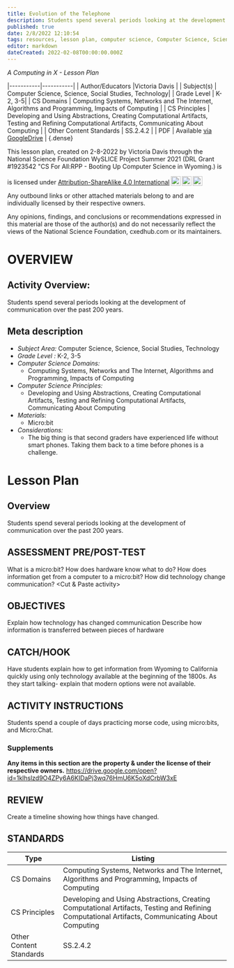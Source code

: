```yaml
---
title: Evolution of the Telephone
description: Students spend several periods looking at the development of communication over the past 200 years.
published: true
date: 2/8/2022 12:10:54
tags: resources, lesson plan, computer science, Computer Science, Science, Social Studies, Technology 
editor: markdown
dateCreated: 2022-02-08T00:00:00.000Z
---
```

*A Computing in X - Lesson Plan*

|-----------|-----------|
| Author/Educators |Victoria Davis |
| Subject(s) | Computer Science, Science, Social Studies, Technology|
| Grade Level | K-2, 3-5|
| CS Domains | Computing Systems, Networks and The Internet, Algorithms and Programming, Impacts of Computing |
| CS Principles | Developing and Using Abstractions, Creating Computational Artifacts, Testing and Refining Computational Artifacts, Communicating About Computing |
| Other Content Standards | SS.2.4.2 | 
| PDF | Available [via GoogleDrive](https://drive.google.com/open?id=1nAB8h9kMuAzteSAnS04i9rDbcgE7OSx_) |
{.dense}






This lesson plan, created on 2-8-2022 by Victoria Davis through the National Science Foundation WySLICE Project Summer 2021 (DRL Grant #1923542 "CS For All:RPP - Booting Up Computer Science in Wyoming.) is  <p xmlns:cc="http://creativecommons.org/ns#" >  is licensed under <a href="http://creativecommons.org/licenses/by-sa/4.0/?ref=chooser-v1" target="_blank" rel="license noopener noreferrer" style="display:inline-block;">Attribution-ShareAlike 4.0 International<img style="height:22px!important;margin-left:3px;vertical-align:text-bottom;" src="https://mirrors.creativecommons.org/presskit/icons/cc.svg?ref=chooser-v1"><img style="height:22px!important;margin-left:3px;vertical-align:text-bottom;" src="https://mirrors.creativecommons.org/presskit/icons/by.svg?ref=chooser-v1"><img style="height:22px!important;margin-left:3px;vertical-align:text-bottom;" src="https://mirrors.creativecommons.org/presskit/icons/sa.svg?ref=chooser-v1"></a></p>


Any outbound links or other attached materials belong to and are individually licensed by their respective owners. 


Any opinions, findings, and conclusions or recommendations expressed in this material are those of the author(s) and do not necessarily reflect the views of the National Science Foundation, cxedhub.com or its maintainers.


# OVERVIEW
## Activity Overview:  
Students spend several periods looking at the development of communication over the past 200 years.
## Meta description
+ *Subject Area:* Computer Science, Science, Social Studies, Technology 
+ *Grade Level :* K-2, 3-5 
+ *Computer Science Domains:*
   + Computing Systems, Networks and The Internet, Algorithms and Programming, Impacts of Computing
+ *Computer Science Principles:*
   + Developing and Using Abstractions, Creating Computational Artifacts, Testing and Refining Computational Artifacts, Communicating About Computing
+ *Materials:* 
   + Micro:bit
+ *Considerations:*
   + The big thing is that second graders have experienced life without smart phones. Taking them back to a time before phones is a challenge.


# Lesson Plan
## Overview
Students spend several periods looking at the development of communication over the past 200 years.
## ASSESSMENT PRE/POST-TEST
What is a micro:bit?
How does hardware know what to do?
How does information get from a computer to a micro:bit?
How did technology change communication?
<Cut & Paste activity>
## OBJECTIVES
Explain how technology has changed communication
Describe how information is transferred between pieces of hardware


## CATCH/HOOK
Have students explain how to get information from Wyoming to California quickly using only technology available at the beginning of the 1800s. As they start talking- explain that modern options were not available.


## ACTIVITY INSTRUCTIONS
Students spend a couple of days practicing morse code, using micro:bits, and Micro:Chat.


### Supplements
**Any items in this section are the property & under the license of their respective owners.**
https://drive.google.com/open?id=1klhslzd9O4ZPy6A6KIDaPj3wq76HmU6K5oXdCrbW3xE




## REVIEW
Create a timeline showing how things have changed.
## STANDARDS        
| Type | Listing | 
|-----------|-----------|
| CS Domains  | Computing Systems, Networks and The Internet, Algorithms and Programming, Impacts of Computing|
| CS Principles   | Developing and Using Abstractions, Creating Computational Artifacts, Testing and Refining Computational Artifacts, Communicating About Computing|
| Other Content Standards | SS.2.4.2  |